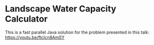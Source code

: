 Landscape Water Capacity Calculator
===================================

This is a fast parallel Java solution for the problem presented in this talk: https://youtu.be/ftcIcn8AmSY
